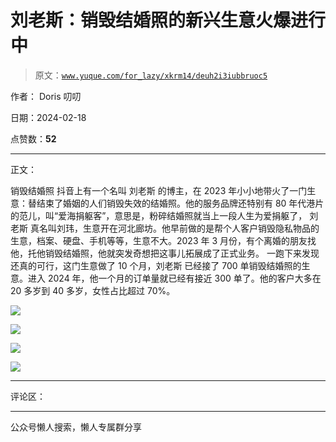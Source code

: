# 刘老斯：销毁结婚照的新兴生意火爆进行中

> 原文：[`www.yuque.com/for_lazy/xkrm14/deuh2i3iubbruoc5`](https://www.yuque.com/for_lazy/xkrm14/deuh2i3iubbruoc5)

作者： Doris 叨叨

日期：2024-02-18

点赞数：**52**

* * *

正文：

销毁结婚照 抖音上有一个名叫 刘老斯
的博主，在 2023 年小小地带火了一门生意：替结束了婚姻的人们销毁失效的结婚照。他的服务品牌还特别有 80 年代港片的范儿，叫“爱海捐躯客”，意思是，粉碎结婚照就当上一段人生为爱捐躯了，
刘老斯
真名叫刘玮，生意开在河北廊坊。他早前做的是帮个人客户销毁隐私物品的生意，档案、硬盘、手机等等，生意不大。2023 年 3 月份，有个离婚的朋友找他，托他销毁结婚照，他就突发奇想把这事儿拓展成了正式业务。
一跑下来发现还真的可行，这门生意做了 10 个月，刘老斯 已经接了 700 单销毁结婚照的生意。进入 2024 年，他一个月的订单量就已经有接近 300
单了。他的客户大多在 20 多岁到 40 多岁，女性占比超过 70%。

![](img/ff0c42e8c089fe7770690d89d80a3c8f.png)

![](img/e03979741998922db6c40473be71df60.png)

![](img/e616e23b0ca6a0215b983b8b2e48568e.png)

![](img/8de30e7d9e564ff9b714cf7ee8e6f970.png)

* * *

评论区：

* * *

公众号懒人搜索，懒人专属群分享